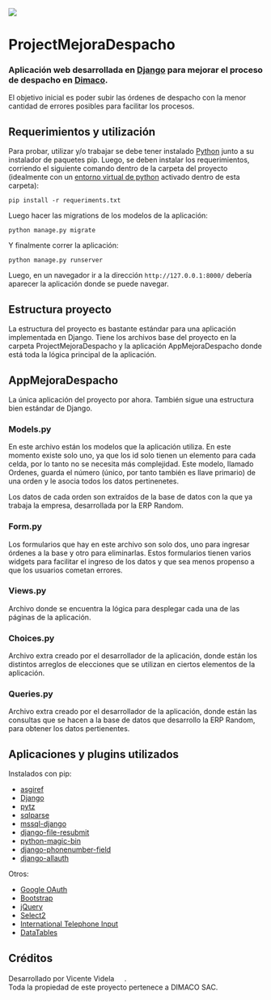 [<img src="https://cdn-dennc.nitrocdn.com/AjToHOFSWpqAehbnFVWWPfzSaUAHJGOC/assets/static/optimized/rev-5f4c55e/wp-content/uploads/2020/11/logo.png">](https://dimacosac.cl)

# ProjectMejoraDespacho

### Aplicación web desarrollada en [Django](https://www.djangoproject.com/) para mejorar el proceso de despacho en [Dimaco](https://dimacosac.cl).
El objetivo inicial es poder subir las órdenes de despacho con la menor cantidad de errores posibles para facilitar los procesos.

## Requerimientos y utilización
Para probar, utilizar y/o trabajar se debe tener instalado [Python](https://www.python.org/) junto a su instalador de paquetes pip. Luego, se deben instalar los requerimientos, corriendo el siguiente comando dentro de la carpeta del proyecto (idealmente con un [entorno virtual de python](https://docs.python.org/es/3/library/venv.html) activado dentro de esta carpeta):
```
pip install -r requeriments.txt
```
Luego hacer las migrations de los modelos de la aplicación:
```
python manage.py migrate
```
Y finalmente correr la aplicación:
```
python manage.py runserver
```
Luego, en un navegador ir a la dirección `http://127.0.0.1:8000/` debería aparecer la aplicación donde se puede navegar.

## Estructura proyecto
La estructura del proyecto es bastante estándar para una aplicación implementada en Django. Tiene los archivos base del proyecto en la carpeta ProjectMejoraDespacho y la aplicación AppMejoraDespacho donde está toda la lógica principal de la aplicación.

## AppMejoraDespacho
La única aplicación del proyecto por ahora. También sigue una estructura bien estándar de Django.

### Models.py
En este archivo están los modelos que la aplicación utiliza. En este momento existe solo uno, ya que los id solo tienen un elemento para cada celda, por lo tanto no se necesita más complejidad. Este modelo, llamado Ordenes, guarda el número (único, por tanto también es llave primario) de una orden y le asocia todos los datos pertinenetes.

Los datos de cada orden son extraídos de la base de datos con la que ya trabaja la empresa, desarrollada por la ERP Random.

### Form.py
Los formularios que hay en este archivo son solo dos, uno para ingresar órdenes a la base y otro para eliminarlas. Estos formularios tienen varios widgets para facilitar el ingreso de los datos y que sea menos propenso a que los usuarios cometan errores.

### Views.py
Archivo donde se encuentra la lógica para desplegar cada una de las páginas de la aplicación. 

### Choices.py
Archivo extra creado por el desarrollador de la aplicación, donde están los distintos arreglos de elecciones que se utilizan en ciertos elementos de la aplicación.

### Queries.py
Archivo extra creado por el desarrollador de la aplicación, donde están las consultas que se hacen a la base de datos que desarrollo la ERP Random, para obtener los datos pertienentes.


## Aplicaciones y plugins utilizados
Instalados con pip:  
- [asgiref](https://github.com/django/asgiref)  
- [Django](https://www.djangoproject.com/)  
- [pytz](https://pypi.org/project/pytz/)  
- [sqlparse](https://pypi.org/project/sqlparse/)  
- [mssql-django](https://docs.microsoft.com/en-us/samples/azure-samples/mssql-django-samples/mssql-django-samples/)  
- [django-file-resubmit](https://github.com/un1t/django-file-resubmit)  
- [python-magic-bin](https://pypi.org/project/python-magic-bin/)  
- [django-phonenumber-field](https://github.com/stefanfoulis/django-phonenumber-field)  
- [django-allauth](https://django-allauth.readthedocs.io/en/latest/installation.html)

Otros:
- [Google OAuth](https://developers.google.com/identity/protocols/oauth2)
- [Bootstrap](https://getbootstrap.com/)
- [jQuery](https://jquery.com/)
- [Select2](https://select2.org/)
- [International Telephone Input](https://intl-tel-input.com/)
- [DataTables](https://datatables.net/)


## Créditos
Desarrollado por Vicente Videla [<img src="https://upload.wikimedia.org/wikipedia/commons/9/91/Octicons-mark-github.svg" style="height: 16px;">](https://github.com/ElViisho).  
Toda la propiedad de este proyecto pertenece a DIMACO SAC.